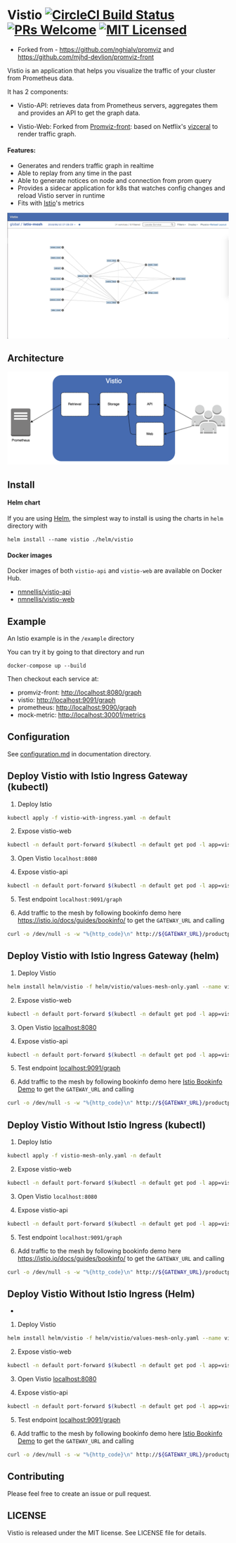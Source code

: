 # Vistio [![CircleCI Build Status](https://circleci.com/gh/nmnellis/vistio.svg?style=shield)](https://circleci.com/gh/nmnellis/vistio) [![PRs Welcome](https://img.shields.io/badge/PRs-welcome-brightgreen.svg?style=flat)](http://makeapullrequest.com) [![MIT Licensed](https://img.shields.io/badge/license-MIT-blue.svg)](https://github.com/nmnellis/vistio/blob/master/LICENSE)

* Forked from - https://github.com/nghialv/promviz and https://github.com/mjhd-devlion/promviz-front 

Vistio is an application that helps you visualize the traffic of your cluster from Prometheus data.

It has 2 components:

- Vistio-API: retrieves data from Prometheus servers, aggregates them and provides an API to get the graph data.

- Vistio-Web: Forked from [Promviz-front](https://github.com/mjhd-devlion/promviz-front): based on Netflix's [vizceral](https://github.com/Netflix/vizceral) to render traffic graph.

#### Features:
- Generates and renders traffic graph in realtime
- Able to replay from any time in the past
- Able to generate notices on node and connection from prom query
- Provides a sidecar application for k8s that watches config changes and reload Vistio server in runtime
- Fits with [Istio](https://istio.io)'s metrics

![](https://github.com/nmnellis/vistio/blob/master/documentation/sample.png)

## Architecture

![](https://github.com/nmnellis/vistio/blob/master/documentation/architecture.png)

## Install

#### Helm chart

If you are using [Helm](https://helm.sh), the simplest way to install is using the charts in `helm` directory with

```
helm install --name vistio ./helm/vistio
```

#### Docker images

Docker images of both `vistio-api` and `vistio-web` are available on Docker Hub.

- [nmnellis/vistio-api](https://hub.docker.com/r/nmnellis/vistio-api)
- [nmnellis/vistio-web](https://hub.docker.com/r/nmnellis/vistio-web)

## Example

An Istio example is in the `/example` directory

You can try it by going to that directory and run

```
docker-compose up --build
```

Then checkout each service at:
- promviz-front: [http://localhost:8080/graph](http://localhost:8080/)
- vistio: [http://localhost:9091/graph](http://localhost:9091/graph)
- prometheus: [http://localhost:9090/graph](http://localhost:9090/graph)
- mock-metric: [http://localhost:30001/metrics](http://localhost:30001/metrics)

## Configuration

See [configuration.md](https://github.com/nmnellis/vistio/blob/master/documentation/configuration.md) in documentation directory.

## Deploy Vistio with Istio Ingress Gateway (kubectl)

1. Deploy Istio
```sh
kubectl apply -f vistio-with-ingress.yaml -n default
```

2. Expose vistio-web
```sh
kubectl -n default port-forward $(kubectl -n default get pod -l app=vistio-web -o jsonpath='{.items[0].metadata.name}') 8080:8080 &
```

3. Open Vistio `localhost:8080`

4. Expose vistio-api
```sh
kubectl -n default port-forward $(kubectl -n default get pod -l app=vistio-api -o jsonpath='{.items[0].metadata.name}') 9091:9091 &
```

5. Test endpoint `localhost:9091/graph`

6. Add traffic to the mesh by following bookinfo demo here https://istio.io/docs/guides/bookinfo/ to get the `GATEWAY_URL` and calling
```sh
curl -o /dev/null -s -w "%{http_code}\n" http://${GATEWAY_URL}/productpage
```

## Deploy Vistio with Istio Ingress Gateway (helm)

1. Deploy Vistio

```sh
helm install helm/vistio -f helm/vistio/values-mesh-only.yaml --name vistio --namespace default
```

2. Expose vistio-web
```sh
kubectl -n default port-forward $(kubectl -n default get pod -l app=vistio-web -o jsonpath='{.items[0].metadata.name}') 8080:8080 &
```

3. Open Vistio <localhost:8080>

4. Expose vistio-api
```sh
kubectl -n default port-forward $(kubectl -n default get pod -l app=vistio-api -o jsonpath='{.items[0].metadata.name}') 9091:9091 &
```

5. Test endpoint <localhost:9091/graph>

6. Add traffic to the mesh by following bookinfo demo here [Istio Bookinfo Demo](https://istio.io/docs/guides/bookinfo/) to get the `GATEWAY_URL` and calling
```sh
curl -o /dev/null -s -w "%{http_code}\n" http://${GATEWAY_URL}/productpage
```


## Deploy Vistio Without Istio Ingress (kubectl)

1. Deploy Istio
```sh
kubectl apply -f vistio-mesh-only.yaml -n default
```

2. Expose vistio-web
```sh
kubectl -n default port-forward $(kubectl -n default get pod -l app=vistio-web -o jsonpath='{.items[0].metadata.name}') 8080:8080 &
```

3. Open Vistio `localhost:8080`

4. Expose vistio-api
```sh
kubectl -n default port-forward $(kubectl -n default get pod -l app=vistio-api -o jsonpath='{.items[0].metadata.name}') 9091:9091 &
```

5. Test endpoint `localhost:9091/graph`

6. Add traffic to the mesh by following bookinfo demo here https://istio.io/docs/guides/bookinfo/ to get the `GATEWAY_URL` and calling
```sh
curl -o /dev/null -s -w "%{http_code}\n" http://${GATEWAY_URL}/productpage
```


## Deploy Vistio Without Istio Ingress (Helm)


* 

1. Deploy Vistio

```sh
helm install helm/vistio -f helm/vistio/values-mesh-only.yaml --name vistio --namespace default
```

2. Expose vistio-web
```sh
kubectl -n default port-forward $(kubectl -n default get pod -l app=vistio-web -o jsonpath='{.items[0].metadata.name}') 8080:8080 &
```

3. Open Vistio <localhost:8080>

4. Expose vistio-api
```sh
kubectl -n default port-forward $(kubectl -n default get pod -l app=vistio-api -o jsonpath='{.items[0].metadata.name}') 9091:9091 &
```

5. Test endpoint <localhost:9091/graph>

6. Add traffic to the mesh by following bookinfo demo here [Istio Bookinfo Demo](https://istio.io/docs/guides/bookinfo/) to get the `GATEWAY_URL` and calling
```sh
curl -o /dev/null -s -w "%{http_code}\n" http://${GATEWAY_URL}/productpage
```
## Contributing

Please feel free to create an issue or pull request.

## LICENSE

Vistio is released under the MIT license. See LICENSE file for details.
